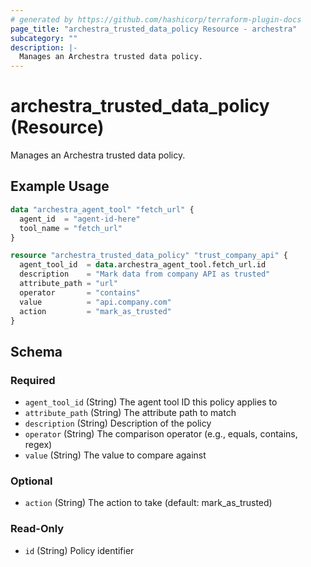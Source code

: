 ```yaml
---
# generated by https://github.com/hashicorp/terraform-plugin-docs
page_title: "archestra_trusted_data_policy Resource - archestra"
subcategory: ""
description: |-
  Manages an Archestra trusted data policy.
---
```


# archestra_trusted_data_policy (Resource)

Manages an Archestra trusted data policy.

## Example Usage

```terraform
data "archestra_agent_tool" "fetch_url" {
  agent_id  = "agent-id-here"
  tool_name = "fetch_url"
}

resource "archestra_trusted_data_policy" "trust_company_api" {
  agent_tool_id  = data.archestra_agent_tool.fetch_url.id
  description    = "Mark data from company API as trusted"
  attribute_path = "url"
  operator       = "contains"
  value          = "api.company.com"
  action         = "mark_as_trusted"
}
```

<!-- schema generated by tfplugindocs -->
## Schema

### Required

- `agent_tool_id` (String) The agent tool ID this policy applies to
- `attribute_path` (String) The attribute path to match
- `description` (String) Description of the policy
- `operator` (String) The comparison operator (e.g., equals, contains, regex)
- `value` (String) The value to compare against

### Optional

- `action` (String) The action to take (default: mark_as_trusted)

### Read-Only

- `id` (String) Policy identifier

